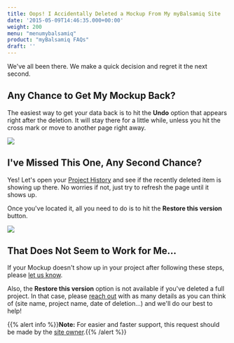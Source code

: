 ```yaml
---
title: Oops! I Accidentally Deleted a Mockup From My myBalsamiq Site
date: '2015-05-09T14:46:35.000+00:00'
weight: 200
menu: "menumybalsamiq"
product: "myBalsamiq FAQs"
draft: ''
---
```


We've all been there. We make a quick decision and regret it the next second.

## Any Chance to Get My Mockup Back?

The easiest way to get your data back is to hit the **Undo** option that appears right after the deletion. It will stay there for a little while, unless you hit the cross mark or move to another page right away.

![](https://media.balsamiq.com/img/support/docs/myb/undo.png)

## I've Missed This One, Any Second Chance?

Yes! Let's open your [Project History](https://docs.balsamiq.com/mybalsamiq/project/#viewing-project-history) and see if the recently deleted item is showing up there. No worries if not, just try to refresh the page until it shows up.

Once you've located it, all you need to do is to hit the **Restore this version** button.

![](https://media.balsamiq.com/img/support/docs/myb/restore.png)

## That Does Not Seem to Work for Me...

If your Mockup doesn't show up in your project after following these steps, please [let us know](https://balsamiq.com/company/contact/#/t/myb).

Also, the **Restore this version** option is not available if you've deleted a full project. In that case, please [reach out](https://balsamiq.com/company/contact/#/t/myb) with as many details as you can think of (site name, project name, date of deletion...) and we'll do our best to help!

{{% alert info %}}**Note:** For easier and faster support, this request should be made by the [site owner](https://support.balsamiq.com/mybalsamiq/siteowner/).{{% /alert %}}
